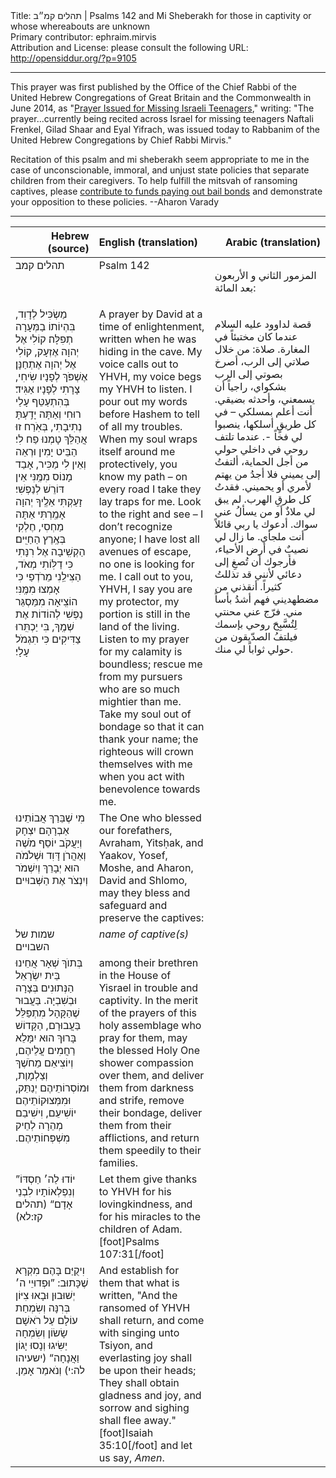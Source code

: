 <html>
<head></head>
<body>
Title: תהלים קמ״ב | Psalms 142 and Mi Sheberakh for those in captivity or whose whereabouts are unknown<br />
Primary contributor: ephraim.mirvis<br />
Attribution and License: please consult the following URL: <a href="http://opensiddur.org/?p=9105">http://opensiddur.org/?p=9105</a>
<p />
<hr />

This prayer was first published by the Office of the Chief Rabbi of the United Hebrew Congregations of Great Britain and the Commonwealth in June 2014, as "<a href="https://chiefrabbi.org/prayer-missing-teenagers/">Prayer Issued for Missing Israeli Teenagers</a>," writing: "The prayer...currently being recited across Israel for missing teenagers Naftali Frenkel, Gilad Shaar and Eyal Yifrach, was issued today to Rabbanim of the United Hebrew Congregations by Chief Rabbi Mirvis."

Recitation of this psalm and mi sheberakh seem appropriate to me in the case of unconscionable, immoral, and unjust state policies that separate children from their caregivers. To help fulfill the mitsvah of ransoming captives, please <a href="https://www.marketwatch.com/story/this-is-what-it-costs-to-free-one-immigrant-from-detention-2018-06-20">contribute to funds paying out bail bonds</a> and demonstrate your opposition to these policies. --Aharon Varady

<hr />

<table style="margin-left: auto;margin-right: auto;" class="draggable">
<thead><tr><th id="x" style="text-align: right;">Hebrew (source)</th><th style="text-align: left;">English (translation)</th><th style="text-align: right;">Arabic (translation)</th></tr></thead>
<tbody>
<tr><td style="vertical-align:top;" width="26%">
<div class="liturgy"><span lang="he">
תהלים קמב
</span></div></td>
  
<td style="vertical-align:top;" width="36%%">
<div class="english">
Psalm 142
</div></td>

<td style="vertical-align:top;" width="36%%">
<div class="arabic"><span lang="ar">

المزمور الثاني و الأربعون بعد المائة:
</span></div></td>
</tr>


<tr><td style="vertical-align:top;" width="26%"><div class="liturgy"><span lang="he">
מַשְׂכִּיל לְדָוִד, 
בִּהְיוֹתוֹ בַמְּעָרָה תְפִלָּה׃ 
קוֹלִי אֶל יְהוָה אֶזְעָק, 
קוֹלִי אֶל יְהוָה אֶתְחַנָּן׃ 
אֶשְׁפֹּךְ לְפָנָיו שִׂיחִי, 
צָרָתִי לְפָנָיו אַגִּיד׃ 
בְּהִתְעַטֵּף עָלַי רוּחִי וְאַתָּה יָדַֽעְתָּ נְתִיבָתִי, 
בְּאֹֽרַח זוּ אֲהַלֵּךְ טָמְנוּ פַח לִי׃ 
הַבֵּיט יָמִין וּרְאֵה וְאֵין לִי מַכִּיר, 
אָבַד מָנוֹס מִמֶּֽנִּי אֵין דּוֹרֵשׁ לְנַפְשִׁי׃ 
זָעַקְתִּי אֵלֶֽיךָ יְהוָה אָמַֽרְתִּי אַתָּה מַחְסִי, 
חֶלְקִי בְּאֶֽרֶץ הַחַיִּֽים׃ 
הַקְשִֽׁיבָה אֶל רִנָּתִי כִּי דַלּֽוֹתִי מְאֹד, 
הַצִּילֵֽנִי מֵרֹדְפַי כִּי אָמְצוּ מִמֶּֽנִּי׃ 
הוֹצִֽיאָה מִמַּסְגֵּר נַפְשִׁי לְהוֹדוֹת אֶת שְׁמֶֽךָ, 
בִּי יַכְתִּֽרוּ צַדִּיקִים 
כִּי תִגְמֹל עָלָי׃
</span></div></td>
 
<td style="vertical-align:top;" width="36%%">
<div class="english">
A prayer by David at a time of enlightenment, 
written when he was hiding in the cave.
My voice calls out to YHVH, 
my voice begs my YHVH to listen. 
I pour out my words before Hashem 
to tell of all my troubles. 
When my soul wraps itself around me protectively, 
you know my path – on every road I take they lay traps for me. 
Look to the right and see – I don’t recognize anyone; 
I have lost all avenues of escape, no one is looking for me. 
I call out to you, YHVH, I say you are my protector, 
my portion is still in the land of the living. 
Listen to my prayer for my calamity is boundless; 
rescue me from my pursuers who are so much mightier than me. 
Take my soul out of bondage so that it can thank your name; 
the righteous will crown themselves with me 
when you act with benevolence towards me.
</div></td>

<td style="vertical-align:top;" width="36%%">
<div class="arabic"><span lang="ar">

قصة لداوود عليه السلام عندما كان مختبئاً في المغارة. صلاة:
من خلال صلاتي إلى الرب، 
أصرخ بصوتي إلى الرب بشكواي، 
راجياً أن يسمعني، وأحدثه بضيقي. 
أنت أعلم بمسلكي – في كل طريقٍ أسلكها، 
ينصبوا لي فخاً -. 
عندما تلتف روحي في داخلي حولي من أجل الحماية، 
ألتفتُ إلى يميني فلا أجدُ من يهتم لأمري أو يحميني. 
فقدتُ كل طرقِ الهرب. 
لم يبق لي ملاذٌ أو من يسألُ عني سواك. 
أدعوك يا ربي قائلاً أنت ملجأي. 
ما زال لي نصيبٌ في أرض الأحياء، 
فأرجوك أن تُصغِ إلى دعائي لأنني قد تذللتُ كثيراً. 
أنقذني من مضطهديني فهم أشدُ بأساً مني. 
فرّج عني محنتي لِتُسَّبِحَ روحي بإسمك فيلتفُ الصدّيقون من حولي ثواباً لي منك.
</span></div></td>
</tr>


<tr><td style="vertical-align:top;" width="26%"><div class="liturgy"><span lang="he">
מִי שֶׁבֵּרַךְ אֲבוֹתֵינוּ 
אַבְרָהָם יִצְחָק וְיַעֲקֹב 
יוֹסֵף מֹשֶׁה וְאַהֲרֹן 
דָּוִד וּשְׁלֹמֹה 
הוּא יְבָרֵךְ וְיִשְׁמֹר וְיִנְצֹר אֶת הַשְּׁבוּיִים׃
</span></div></td>
 
<td style="vertical-align:top;" width="36%%">
<div class="english">
The One who blessed our forefathers, 
Avraham, Yitsḥak, and Yaakov, 
Yosef, Moshe, and Aharon, 
David and Shlomo, 
may they bless and safeguard and preserve the captives: 
</div></td>

<td style="vertical-align:top;" width="36%%">
<div class="arabic"><span lang="ar">

</span></div></td>
</tr>


<tr><td style="vertical-align:top;" width="26%"><div class="liturgy"><span lang="he">
שמות של השבויים
</span></div></td>
 
<td style="vertical-align:top;" width="36%%">
<div class="english">
<em>name of captive(s)</em>
</div></td>

<td style="vertical-align:top;" width="36%%">
<div class="arabic"><span lang="ar">

</span></div></td>
</tr>


<tr><td style="vertical-align:top;" width="26%"><div class="liturgy"><span lang="he">
בְּתוֺךְ שְׁאָר אֲחֵינוּ בֵּית יִשְׂרָאֵל הַנְּתוּנִים בְּצָרָה וּבְשִׁבְיָה. 
בַּעֲבוּר שֶׁהַקָּהָל מִתְפַּלֵּל בַּעֲבוּרָם, 
הַקָּדוֹשׁ בָּרוּךְ הוּא יִמָּלֵא רַחֲמִים עֲלֵיהֶם, 
וְיוֹצִיאֵם מֵחֹשֶׁךְ וְצַלְמָוֶת, 
וּמוֹסְרוֹתֵיהֶם יְנַתֵּק, 
וּמִמְּצוּקוֹתֵיהֶם יוֹשִׁיעֵם, 
וִישִׁיבֵם מְהֵרָה לְחֵיק מִשְׁפְּחוֹתֵיהֶם.‏
</span></div></td>
 
<td style="vertical-align:top;" width="36%%">
<div class="english">
among their brethren in the House of Yisrael in trouble and captivity. 
In the merit of the prayers of this holy assemblage who pray for them, 
may the blessed Holy One shower compassion over them, 
and deliver them from darkness and strife, 
remove their bondage, 
deliver them from their afflictions, 
and return them speedily to their families.
</div></td>

<td style="vertical-align:top;" width="36%%">
<div class="arabic"><span lang="ar">

</span></div></td>
</tr>


<tr><td style="vertical-align:top;" width="26%"><div class="liturgy"><span lang="he">
”יוֹדוּ לַה׳ חַסְדּוֹ 
</span>וְנִפְלְאוֹתָיו לִבְנֵי אָדָם“ <span class="citation">(תהלים קז:לא)‏</span>
</span></div></td>
 
<td style="vertical-align:top;" width="36%%">
<div class="english">
Let them give thanks to YHVH for his lovingkindness, 
and for his miracles to the children of Adam.[foot]Psalms 107:31[/foot]
</div></td>

<td style="vertical-align:top;" width="36%%">
<div class="arabic"><span lang="ar">

</span></div></td>
</tr>



<tr><td style="vertical-align:top;" width="26%"><div class="liturgy"><span lang="he">
וִיקֻיַּם בָּהֶם מִקְרָא שֶׁכָּתוּב: 
”וּפְדוּיֵי ה׳ יְשׁוּבוּן 
וּבָאוּ צִיּוֹן בְּרִנָּה 
וְשִׂמְחַת עוֹלָם עַל רֹאשָׁם שָׂשׂוֹן 
וְשִׂמְחָה יַשִּׂיגוּ 
וְנָסוּ יָגוֹן וַאֲנָחָה“ <span class="citation">(ישעיהו לה:י)‏</span>
וְנֹאמַר אָמֵן.‏
</span></div></td>
 
<td style="vertical-align:top;" width="36%%">
<div class="english">
And establish for them that what is written, 
"And the ransomed of YHVH shall return, 
and come with singing unto Tsiyon, 
and everlasting joy shall be upon their heads; 
They shall obtain gladness and joy, 
and sorrow and sighing shall flee away."[foot]Isaiah 35:10[/foot]
and let us say, <em>Amen</em>.
</td>
 
 <td style="vertical-align:top;" width="36%%">
<div class="arabic"><span lang="ar">

</span></div></td>
 </tr>
</tbody></table>
</body>
</html>
